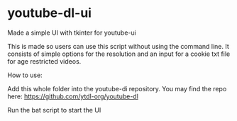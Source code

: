 # youtube-dl-ui
Made a simple UI with tkinter for youtube-ui

This is made so users can use this script without using the command line. It consists of simple options for the resolution and an input for a cookie txt file for age restricted videos.

How to use:

Add this whole folder into the youtube-di repository. You may find the repo here: https://github.com/ytdl-org/youtube-dl

Run the bat script to start the UI
